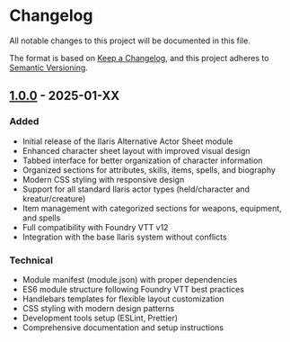 # Changelog

All notable changes to this project will be documented in this file.

The format is based on [Keep a Changelog](https://keepachangelog.com/en/1.0.0/),
and this project adheres to [Semantic Versioning](https://semver.org/spec/v2.0.0.html).

## [1.0.0] - 2025-01-XX

### Added
- Initial release of the Ilaris Alternative Actor Sheet module
- Enhanced character sheet layout with improved visual design
- Tabbed interface for better organization of character information
- Organized sections for attributes, skills, items, spells, and biography  
- Modern CSS styling with responsive design
- Support for all standard Ilaris actor types (held/character and kreatur/creature)
- Item management with categorized sections for weapons, equipment, and spells
- Full compatibility with Foundry VTT v12
- Integration with the base Ilaris system without conflicts

### Technical
- Module manifest (module.json) with proper dependencies
- ES6 module structure following Foundry VTT best practices
- Handlebars templates for flexible layout customization
- CSS styling with modern design patterns
- Development tools setup (ESLint, Prettier)
- Comprehensive documentation and setup instructions

[1.0.0]: https://github.com/pattt333/IlarisFoundryModuleAASheet/releases/tag/v1.0.0